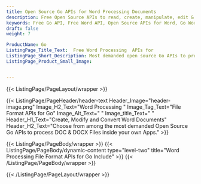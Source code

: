 ```yaml
---
title: Open Source Go APIs for Word Processing Documents
description: Free Open Source APIs to read, create, manipulate, edit & convert Word formats using Go language.
keywords: Free Go API, Free Word API, Open Source APIs for Word, Go Word API, Create Free Word Document, Convert Word Document Free
draft: false
weight: 7

ProductName: Go
ListingPage_Title_Text:  Free Word Processing  APIs for
ListingPage_Short_Description: Most demanded open source Go APIs to process DOC & DOCX files.
ListingPage_Product_Small_Image: 


---
```


{{< ListingPage/PageLayout/wrapper >}}

{{< ListingPage/PageHeader/header-text
Header_Image="header-image.png"
Image_H2_Text="Word Processing "
Image_Tag_Text="File Format APIs for Go"
Image_Alt_Text=" "
Image_title_Text=" "
Header_H1_Text="Create, Modify and Convert Word Documents"
Header_H2_Text="Choose from among the most demanded Open Source Go APIs to process DOC & DOCX Files inside your own Apps." >}}

{{< ListingPage/PageBody/wrapper >}}
{{< ListingPage/PageBody/dynamic-content type="level-two" title="Word Processing File Format APIs for Go Include" >}}
{{< /ListingPage/PageBody/wrapper >}}

{{< /ListingPage/PageLayout/wrapper >}}